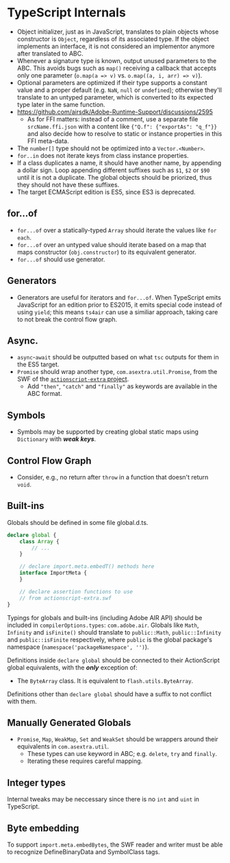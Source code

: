 # TypeScript Internals

- Object initializer, just as in JavaScript, translates to plain objects whose constructor is `Object`, regardless of its associated type. If the object implements an interface, it is not considered an implementor anymore after translated to ABC.
- Whenever a signature type is known, output unused parameters to the ABC. This avoids bugs such as `map()` receiving a callback that accepts only one parameter (`o.map(a => v)` vs. `o.map((a, i, arr) => v)`).
- Optional parameters are optimized if their type supports a constant value and a proper default (e.g. `NaN`, `null` or `undefined`); otherwise they'll translate to an untyped parameter, which is converted to its expected type later in the same function.
- https://github.com/airsdk/Adobe-Runtime-Support/discussions/2595
  - As for FFI matters: instead of a comment, use a separate file `srcName.ffi.json` with a content like `{"Q.f": {"exportAs": "q_f"}}` and also decide how to resolve to static or instance properties in this FFI meta-data.
- The `number[]` type should not be optimized into a `Vector.<Number>`.
- `for..in` does not iterate keys from class instance properties.
- If a class duplicates a name, it should have another name, by appending a dollar sign. Loop appending different suffixes such as `$1`, `$2` or `$90` until it is not a duplicate. The global objects should be priorized, thus they should not have these suffixes.
- The target ECMAScript edition is ES5, since ES3 is deprecated.

## for...of

- `for...of` over a statically-typed `Array` should iterate the values like `for each`.
- `for...of` over an untyped value should iterate based on a map that maps constructor (`obj.constructor`) to its equivalent generator.
- `for...of` should use generator.

## Generators

- Generators are useful for iterators and `for...of`. When TypeScript emits JavaScript for an edition prior to ES2015, it emits special code instead of using `yield`; this means `ts4air` can use a similiar approach, taking care to not break the control flow graph.

## Async.

- `async`-`await` should be outputted based on what `tsc` outputs for them in the ES5 target.
- `Promise` should wrap another type, `com.asextra.util.Promise`, from the SWF of the [`actionscript-extra` project](../actionscript-extra).
  - Add `"then"`, `"catch"` and `"finally"` as keywords are available in the ABC format.

## Symbols

- Symbols may be supported by creating global static maps using `Dictionary` with _**weak keys**_.

## Control Flow Graph

- Consider, e.g., no return after `throw` in a function that doesn't return `void`.

## Built-ins

Globals should be defined in some file global.d.ts.

```typescript
declare global {
    class Array {
        // ...
    }

    // declare import.meta.embedT() methods here
    interface ImportMeta {
    }

    // declare assertion functions to use
    // from actionscript-extra.swf
}
```

Typings for globals and built-ins (including Adobe AIR API) should be included in `compilerOptions.types`: `com.adobe.air`. Globals like `Math`, `Infinity` and `isFinite()` should translate to `public::Math`, `public::Infinity` and `public::isFinite` respectively, where `public` is the global package's namespace (`namespace('packageNamespace', '')`).

Definitions inside `declare global` should be connected to their ActionScript global equivalents, with the _**only**_ exception of:

- The `ByteArray` class. It is equivalent to `flash.utils.ByteArray`.

Definitions other than `declare global` should have a suffix to not conflict with them.

## Manually Generated Globals

- `Promise`, `Map`, `WeakMap`, `Set` and `WeakSet` should be wrappers around their equivalents in `com.asextra.util`.
  - These types can use keyword in ABC; e.g. `delete`, `try` and `finally`.
  - Iterating these requires careful mapping.

## Integer types

Internal tweaks may be neccessary since there is no `int` and `uint` in TypeScript.

## Byte embedding

To support `import.meta.embedBytes`, the SWF reader and writer must be able to recognize DefineBinaryData and SymbolClass tags.
